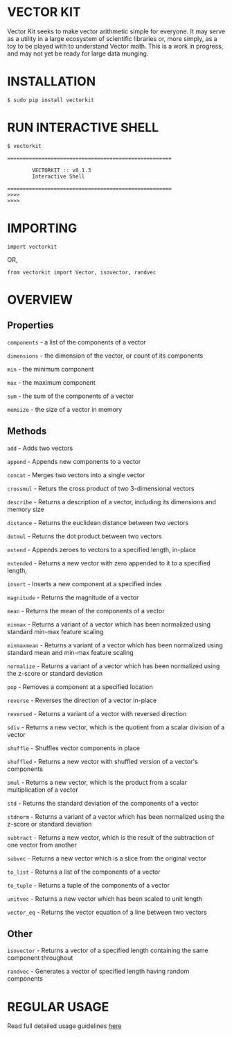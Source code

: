 VECTOR KIT
============

Vector Kit seeks to make vector arithmetic simple for everyone. It may serve as a utility in a large ecosystem of scientific libraries or, more simply, as a toy to be played with to understand Vector math.
This is a work in progress, and may not yet be ready for large data munging.

INSTALLATION
============

```
$ sudo pip install vectorkit

```

RUN INTERACTIVE SHELL
=====================
```
$ vectorkit

=====================================================

        VECTORKIT :: v0.1.3
        Interactive Shell

=====================================================
>>>>
>>>>
```

IMPORTING
=========

```
import vectorkit
```

OR,

```
from vectorkit import Vector, isovector, randvec
````

OVERVIEW
========


Properties
----------

`components` - a list of the components of a vector

`dimensions` - the dimension of the vector, or count of its components

`min` - the minimum component

`max` - the maximum component

`sum` - the sum of the components of a vector

`memsize` - the size of a vector in memory


Methods
-------

`add` - Adds two vectors

`append` - Appends new components to a vector

`concat` - Merges two vectors into a single vector

`crossmul` - Returs the cross product of two 3-dimensional vectors

`describe` - Returns a description of a vector, including its dimensions and memory size

`distance` - Returns the euclidean distance between two vectors

`dotmul` - Returns the dot product between two vectors

`extend` - Appends zeroes to vectors to a specified length, in-place

`extended` - Returns a new vector with zero appended to it to a specified length,

`insert` - Inserts a new component at a specified index

`magnitude` - Returns the magnitude of a vector

`mean` - Returns the mean of the components of a vector

`minmax` - Returns a variant of a vector which has been normalized using standard min-max feature scaling

`minmaxmean` - Returns a variant of a vector which has been normalized using standard mean and min-max feature scaling

`normalize` - Returns a variant of a vector which has been normalized using the z-score or standard deviation

`pop` - Removes a component at a specified location

`reverse` - Reverses the direction of a vector in-place

`reversed` - Returns a variant of a vector with reversed direction

`sdiv` - Returns a new vector, which is the quotient from a scalar division of a vector

`shuffle` - Shuffles vector components in place

`shuffled` - Returns a new vector with shuffled version of a vector's components

`smul` - Returns a new vector, which is the product from a scalar multiplication of a vector

`std` - Returns the standard deviation of the components of a vector

`stdnorm` - Returns a variant of a vector which has been normalized using the z-score or standard deviation

`subtract` - Returns a new vector, which is the result of the subtraction of one vector from another

`subvec` - Returns a new vector which is a slice from the original vector

`to_list` - Returns a list of the components of a vector

`to_tuple` - Returns a tuple of the components of a vector

`unitvec` - Returns a new vector which has been scaled to unit length

`vector_eq` - Returns the vector equation of a line between two vectors


Other
-----

`isovector` - Returns a vector of a specified length containing the same component throughout

`randvec` - Generates a vector of specified length having random components


REGULAR USAGE
=============

Read full detailed usage guidelines [here](https://github.com/ayivima/vectorkit/blob/master/README.rst)


